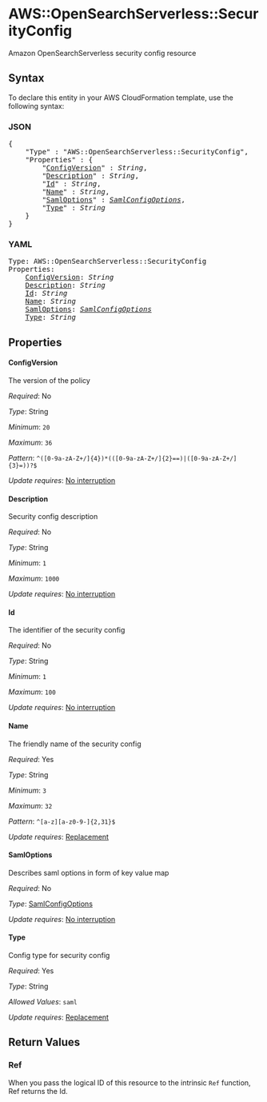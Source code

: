 # AWS::OpenSearchServerless::SecurityConfig

Amazon OpenSearchServerless security config resource

## Syntax

To declare this entity in your AWS CloudFormation template, use the following syntax:

### JSON

<pre>
{
    "Type" : "AWS::OpenSearchServerless::SecurityConfig",
    "Properties" : {
        "<a href="#configversion" title="ConfigVersion">ConfigVersion</a>" : <i>String</i>,
        "<a href="#description" title="Description">Description</a>" : <i>String</i>,
        "<a href="#id" title="Id">Id</a>" : <i>String</i>,
        "<a href="#name" title="Name">Name</a>" : <i>String</i>,
        "<a href="#samloptions" title="SamlOptions">SamlOptions</a>" : <i><a href="samlconfigoptions.md">SamlConfigOptions</a></i>,
        "<a href="#type" title="Type">Type</a>" : <i>String</i>
    }
}
</pre>

### YAML

<pre>
Type: AWS::OpenSearchServerless::SecurityConfig
Properties:
    <a href="#configversion" title="ConfigVersion">ConfigVersion</a>: <i>String</i>
    <a href="#description" title="Description">Description</a>: <i>String</i>
    <a href="#id" title="Id">Id</a>: <i>String</i>
    <a href="#name" title="Name">Name</a>: <i>String</i>
    <a href="#samloptions" title="SamlOptions">SamlOptions</a>: <i><a href="samlconfigoptions.md">SamlConfigOptions</a></i>
    <a href="#type" title="Type">Type</a>: <i>String</i>
</pre>

## Properties

#### ConfigVersion

The version of the policy

_Required_: No

_Type_: String

_Minimum_: <code>20</code>

_Maximum_: <code>36</code>

_Pattern_: <code>^([0-9a-zA-Z+/]{4})*(([0-9a-zA-Z+/]{2}==)|([0-9a-zA-Z+/]{3}=))?$</code>

_Update requires_: [No interruption](https://docs.aws.amazon.com/AWSCloudFormation/latest/UserGuide/using-cfn-updating-stacks-update-behaviors.html#update-no-interrupt)

#### Description

Security config description

_Required_: No

_Type_: String

_Minimum_: <code>1</code>

_Maximum_: <code>1000</code>

_Update requires_: [No interruption](https://docs.aws.amazon.com/AWSCloudFormation/latest/UserGuide/using-cfn-updating-stacks-update-behaviors.html#update-no-interrupt)

#### Id

The identifier of the security config

_Required_: No

_Type_: String

_Minimum_: <code>1</code>

_Maximum_: <code>100</code>

_Update requires_: [No interruption](https://docs.aws.amazon.com/AWSCloudFormation/latest/UserGuide/using-cfn-updating-stacks-update-behaviors.html#update-no-interrupt)

#### Name

The friendly name of the security config

_Required_: Yes

_Type_: String

_Minimum_: <code>3</code>

_Maximum_: <code>32</code>

_Pattern_: <code>^[a-z][a-z0-9-]{2,31}$</code>

_Update requires_: [Replacement](https://docs.aws.amazon.com/AWSCloudFormation/latest/UserGuide/using-cfn-updating-stacks-update-behaviors.html#update-replacement)

#### SamlOptions

Describes saml options in form of key value map

_Required_: No

_Type_: <a href="samlconfigoptions.md">SamlConfigOptions</a>

_Update requires_: [No interruption](https://docs.aws.amazon.com/AWSCloudFormation/latest/UserGuide/using-cfn-updating-stacks-update-behaviors.html#update-no-interrupt)

#### Type

Config type for security config

_Required_: Yes

_Type_: String

_Allowed Values_: <code>saml</code>

_Update requires_: [Replacement](https://docs.aws.amazon.com/AWSCloudFormation/latest/UserGuide/using-cfn-updating-stacks-update-behaviors.html#update-replacement)

## Return Values

### Ref

When you pass the logical ID of this resource to the intrinsic `Ref` function, Ref returns the Id.
